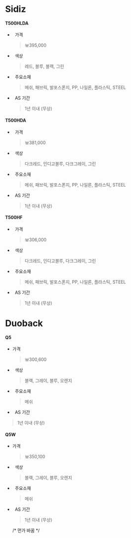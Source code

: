 # Sidiz

#### T500HLDA 

+   가격 
    >￦395,000
+   색상 
    >레드, 블루, 블랙, 그린
+   주요소재 
    >메쉬, 패브릭, 발포스폰지, PP, 나일론, 플라스틱, STEEL
+   AS 기간 
    >1년 이내 (무상)


#### T500HDA

-   가격 
    >￦381,000
-   색상 
    >다크레드, 인디고블루, 다크그레이, 그린
-   주요소재 
    >메쉬, 패브릭, 발포스폰지, PP, 나일론, 플라스틱, STEEL
-   AS 기간 
    >1년 이내 (무상)


#### T500HF

*   가격 
    >￦306,000
*   색상 
    >다크레드, 인디고블루, 다크그레이, 그린
*   주요소재 
    >메쉬, 패브릭, 발포스폰지, PP, 나일론, 플라스틱, STEEL
*   AS 기간 
    >1년 이내 (무상)



# Duoback

#### Q5

+   가격 
    >￦300,600 
+   색상  
    >블랙, 
    >그레이, 
    >블루, 
    >오렌지
+   주요소재  
    >메쉬
+   AS 기간  
>1년 이내 (무상)


#### Q5W 

+   가격 
    >￦350,100
+   색상 
    >블랙, 그레이, 블루, 오렌지
+   주요소재 
    >메쉬
+   AS 기간 
    >1년 이내 (무상)
    
    /* 먼가 바꿈 */
    
